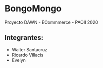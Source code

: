 # BongoMongo
Proyecto DAWN - ECommmerce - PAOII 2020
## Integrantes:
* Walter Santacruz
* Ricardo Villacis
* Evelyn
